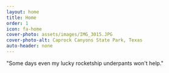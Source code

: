 ```yaml
---
layout: home
title: Home 
order: 1
icon: fa-home
cover-photo: assets/images/IMG_3015.JPG
cover-photo-alt: Caprock Canyons State Park, Texas
auto-header: none
---
```

"Some days even my lucky rocketship underpants won't help."
